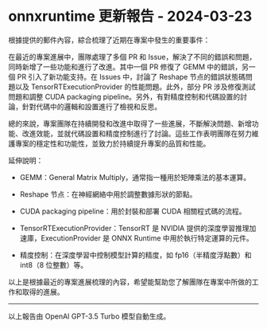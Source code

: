 # onnxruntime 更新報告 - 2024-03-23

根據提供的郵件內容，綜合梳理了近期在專案中發生的重要事件：



在最近的專案進展中，團隊處理了多個 PR 和 Issue，解決了不同的錯誤和問題，同時新增了一些功能和進行了改進。其中一個 PR 修復了 GEMM 中的錯誤，另一個 PR 引入了新功能支持。在 Issues 中，討論了 Reshape 节点的錯誤狀態碼問題以及 TensorRTExecutionProvider 的性能問題。此外，部分 PR 涉及修復測試問題和調整 CUDA packaging pipeline。另外，有對精度控制和代碼設置的討論，針對代碼中的邏輯和設置進行了檢視和反思。



總的來說，專案團隊在持續開發和改進中取得了一些進展，不斷解決問題、新增功能、改進效能，並就代碼設置和精度控制進行了討論。這些工作表明團隊在努力維護專案的穩定性和功能性，並致力於持續提升專案的品質和性能。



延伸說明：

- GEMM：General Matrix Multiply，通常指一種用於矩陣乘法的基本運算。

- Reshape 节点：在神經網絡中用於調整數據形狀的節點。

- CUDA packaging pipeline：用於封裝和部署 CUDA 相關程式碼的流程。

- TensorRTExecutionProvider：TensorRT 是 NVIDIA 提供的深度學習推理加速庫，ExecutionProvider 是 ONNX Runtime 中用於執行特定運算的元件。

- 精度控制：在深度學習中控制模型計算的精度，如 fp16（半精度浮點數）和 int8（8 位整數）等。



以上是根據最近的專案進展梳理的內容，希望能幫助您了解團隊在專案中所做的工作和取得的進展。



---



以上報告由 OpenAI GPT-3.5 Turbo 模型自動生成。